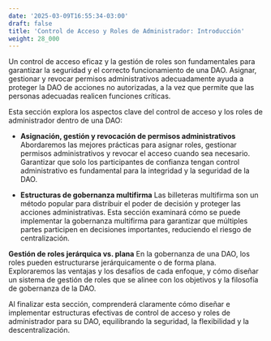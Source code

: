 ```yaml
---
date: '2025-03-09T16:55:34-03:00'
draft: false
title: 'Control de Acceso y Roles de Administrador: Introducción'
weight: 28_000
---
```


Un control de acceso eficaz y la gestión de roles son fundamentales para garantizar la seguridad y el correcto funcionamiento de una DAO. Asignar, gestionar y revocar permisos administrativos adecuadamente ayuda a proteger la DAO de acciones no autorizadas, a la vez que permite que las personas adecuadas realicen funciones críticas.

Esta sección explora los aspectos clave del control de acceso y los roles de administrador dentro de una DAO:

- **Asignación, gestión y revocación de permisos administrativos**
Abordaremos las mejores prácticas para asignar roles, gestionar permisos administrativos y revocar el acceso cuando sea necesario. Garantizar que solo los participantes de confianza tengan control administrativo es fundamental para la integridad y la seguridad de la DAO.

- **Estructuras de gobernanza multifirma**
Las billeteras multifirma son un método popular para distribuir el poder de decisión y proteger las acciones administrativas. Esta sección examinará cómo se puede implementar la gobernanza multifirma para garantizar que múltiples partes participen en decisiones importantes, reduciendo el riesgo de centralización.

**Gestión de roles jerárquica vs. plana**
En la gobernanza de una DAO, los roles pueden estructurarse jerárquicamente o de forma plana. Exploraremos las ventajas y los desafíos de cada enfoque, y cómo diseñar un sistema de gestión de roles que se alinee con los objetivos y la filosofía de gobernanza de la DAO.

Al finalizar esta sección, comprenderá claramente cómo diseñar e implementar estructuras efectivas de control de acceso y roles de administrador para su DAO, equilibrando la seguridad, la flexibilidad y la descentralización.
